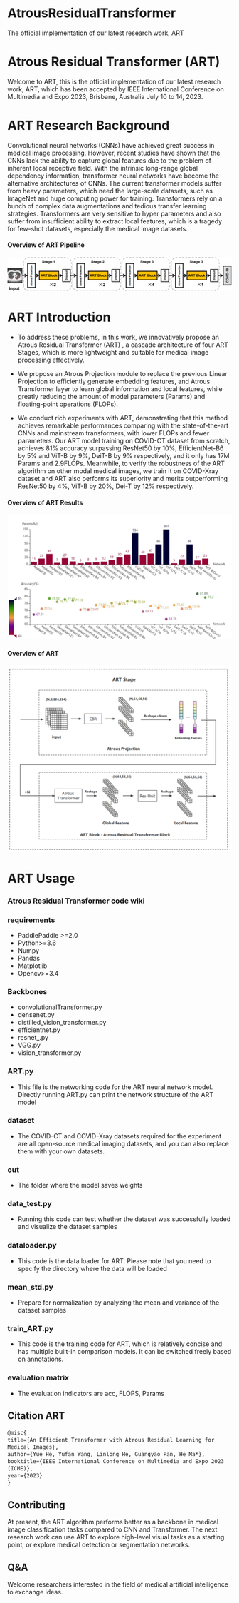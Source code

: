 # AtrousResidualTransformer
The official implementation of our latest research work, ART
# Atrous Residual Transformer (ART)
Welcome to ART, this is the official implementation of our latest research work, ART, which has been accepted by IEEE International Conference on Multimedia and Expo 2023, Brisbane, Australia July 10 to 14, 2023.
   


# ART Research Background
Convolutional neural networks (CNNs) have achieved great success in medical image processing.
However, recent studies have shown that the CNNs lack the ability to capture global features due to the problem of inherent local receptive field.
With the intrinsic long-range global dependency information, transformer neural networks have become the alternative architectures of CNNs.
The current transformer models suffer from heavy parameters, which need the large-scale datasets, such as ImageNet and huge computing power for training. Transformers rely on a bunch of complex data augmentations and tedious transfer learning strategies. Transformers are very sensitive to hyper parameters and also suffer from insufficient ability to extract local features, which is a tragedy for few-shot datasets, especially the medical image datasets.

#### Overview of ART Pipeline
<div width="500" align="center">
  <img src="images/pipeline.png"/>
</div>


# ART Introduction
- To address these problems, in this work, we innovatively propose an Atrous Residual Transformer (ART) , a cascade architecture of four ART Stages, which is more lightweight and suitable for medical image processing effectively. 
- We propose an Atrous Projection module to replace the previous Linear Projection to efficiently generate embedding features, and Atrous Transformer layer to learn global information and local features, while greatly reducing the amount of model parameters (Params) and floating-point operations (FLOPs).

- We conduct rich experiments with ART, demonstrating that this method achieves remarkable performances comparing with the state-of-the-art CNNs and mainstream transformers, with lower FLOPs and fewer parameters. 
Our ART model training on COVID-CT dataset from scratch, achieves 81\% accuracy surpassing ResNet50 by 10\%, EfficientNet-B6 by 5\% and ViT-B by 9\%, DeiT-B by 9\% respectively, and it only has 17M Params and 2.9FLOPs. 
Meanwhile, to verify the robustness of the ART algorithm on other modal medical images, we train it on COVID-Xray dataset and ART also performs its superiority and merits outperforming ResNet50 by 4\%, ViT-B by 20\%, Dei-T by 12\% respectively.

#### Overview of ART Results
<div width="500" align="center">
  <img src="images/compare.jpg"/>
</div>




#### Overview of ART
<div width="1000" align="center">
  <img src="images/ART.png"/>
</div>


# ART Usage
### Atrous Residual Transformer code wiki

### requirements
- PaddlePaddle >=2.0
- Python>=3.6
- Numpy
- Pandas
- Matplotlib
- Opencv>=3.4

### Backbones
- convolutionalTransformer.py
- densenet.py
- distilled_vision_transformer.py
- efficientnet.py
- resnet_.py
- VGG.py
- vision_transformer.py

### ART.py
- This file is the networking code for the ART neural network model. Directly running ART.py can print the network structure of the ART model


### dataset
- The COVID-CT and COVID-Xray datasets required for the experiment are all open-source medical imaging datasets, 
and you can also replace them with your own datasets.

### out
- The folder where the model saves weights

### data_test.py
- Running this code can test whether the dataset was successfully loaded and visualize the dataset samples

### dataloader.py
- This code is the data loader for ART. Please note that you need to specify the directory where the data will be loaded

### mean_std.py
- Prepare for normalization by analyzing the mean and variance of the dataset samples

### train_ART.py
- This code is the training code for ART, which is relatively concise and has multiple built-in comparison models. 
It can be switched freely based on annotations.

### evaluation matrix
- The evaluation indicators are acc, FLOPS, Params



## Citation ART

```
@misc{
title={An Efficient Transformer with Atrous Residual Learning for Medical Images},
author={Yue He, Yufan Wang, Linlong He, Guangyao Pan, He Ma*},
booktitle={IEEE International Conference on Multimedia and Expo 2023 (ICME)},
year={2023}
}
```

## Contributing
At present, the ART algorithm performs better as a backbone in medical image classification tasks compared to CNN and Transformer. The next research work can use ART to explore high-level visual tasks as a starting point, or explore medical detection or segmentation networks.


## Q&A
Welcome researchers interested in the field of medical artificial intelligence to exchange ideas.
